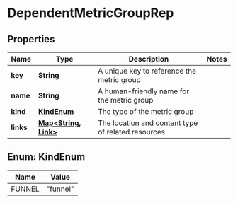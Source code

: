 

# DependentMetricGroupRep


## Properties

| Name | Type | Description | Notes |
|------------ | ------------- | ------------- | -------------|
|**key** | **String** | A unique key to reference the metric group |  |
|**name** | **String** | A human-friendly name for the metric group |  |
|**kind** | [**KindEnum**](#KindEnum) | The type of the metric group |  |
|**links** | [**Map&lt;String, Link&gt;**](Link.md) | The location and content type of related resources |  |



## Enum: KindEnum

| Name | Value |
|---- | -----|
| FUNNEL | &quot;funnel&quot; |



